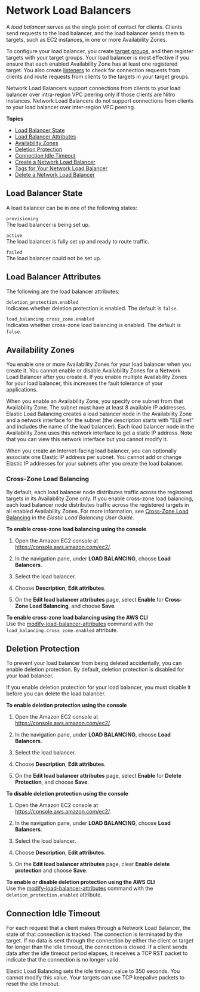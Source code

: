 # Network Load Balancers<a name="network-load-balancers"></a>

A *load balancer* serves as the single point of contact for clients\. Clients send requests to the load balancer, and the load balancer sends them to targets, such as EC2 instances, in one or more Availability Zones\.

To configure your load balancer, you create [target groups](load-balancer-target-groups.md), and then register targets with your target groups\. Your load balancer is most effective if you ensure that each enabled Availability Zone has at least one registered target\. You also create [listeners](load-balancer-listeners.md) to check for connection requests from clients and route requests from clients to the targets in your target groups\.

Network Load Balancers support connections from clients to your load balancer over intra\-region VPC peering only if those clients are Nitro instances\. Network Load Balancers do not support connections from clients to your load balancer over inter\-region VPC peering\.

**Topics**
+ [Load Balancer State](#load-balancer-state)
+ [Load Balancer Attributes](#load-balancer-attributes)
+ [Availability Zones](#availability-zones)
+ [Deletion Protection](#deletion-protection)
+ [Connection Idle Timeout](#connection-idle-timeout)
+ [Create a Network Load Balancer](create-network-load-balancer.md)
+ [Tags for Your Network Load Balancer](load-balancer-tags.md)
+ [Delete a Network Load Balancer](load-balancer-delete.md)

## Load Balancer State<a name="load-balancer-state"></a>

A load balancer can be in one of the following states:

`provisioning`  
The load balancer is being set up\.

`active`  
The load balancer is fully set up and ready to route traffic\.

`failed`  
The load balancer could not be set up\.

## Load Balancer Attributes<a name="load-balancer-attributes"></a>

The following are the load balancer attributes:

`deletion_protection.enabled`  
Indicates whether deletion protection is enabled\. The default is `false`\.

`load_balancing.cross_zone.enabled`  
Indicates whether cross\-zone load balancing is enabled\. The default is `false`\.

## Availability Zones<a name="availability-zones"></a>

You enable one or more Availability Zones for your load balancer when you create it\. You cannot enable or disable Availability Zones for a Network Load Balancer after you create it\. If you enable multiple Availability Zones for your load balancer, this increases the fault tolerance of your applications\.

When you enable an Availability Zone, you specify one subnet from that Availability Zone\. The subnet must have at least 8 available IP addresses\. Elastic Load Balancing creates a load balancer node in the Availability Zone and a network interface for the subnet \(the description starts with "ELB net" and includes the name of the load balancer\)\. Each load balancer node in the Availability Zone uses this network interface to get a static IP address\. Note that you can view this network interface but you cannot modify it\.

When you create an Internet\-facing load balancer, you can optionally associate one Elastic IP address per subnet\. You cannot add or change Elastic IP addresses for your subnets after you create the load balancer\.

### Cross\-Zone Load Balancing<a name="cross-zone-load-balancing"></a>

By default, each load balancer node distributes traffic across the registered targets in its Availability Zone only\. If you enable cross\-zone load balancing, each load balancer node distributes traffic across the registered targets in all enabled Availability Zones\. For more information, see [Cross\-Zone Load Balancing](http://docs.aws.amazon.com/elasticloadbalancing/latest/userguide/how-elastic-load-balancing-works.html#cross-zone-load-balancing) in the *Elastic Load Balancing User Guide*\.

**To enable cross\-zone load balancing using the console**

1. Open the Amazon EC2 console at [https://console\.aws\.amazon\.com/ec2/](https://console.aws.amazon.com/ec2/)\.

1. In the navigation pane, under **LOAD BALANCING**, choose **Load Balancers**\.

1. Select the load balancer\.

1. Choose **Description**, **Edit attributes**\.

1. On the **Edit load balancer attributes** page, select **Enable** for **Cross\-Zone Load Balancing**, and choose **Save**\.

**To enable cross\-zone load balancing using the AWS CLI**  
Use the [modify\-load\-balancer\-attributes](http://docs.aws.amazon.com/cli/latest/reference/elbv2/modify-load-balancer-attributes.html) command with the `load_balancing.cross_zone.enabled` attribute\.

## Deletion Protection<a name="deletion-protection"></a>

To prevent your load balancer from being deleted accidentally, you can enable deletion protection\. By default, deletion protection is disabled for your load balancer\.

If you enable deletion protection for your load balancer, you must disable it before you can delete the load balancer\.

**To enable deletion protection using the console**

1. Open the Amazon EC2 console at [https://console\.aws\.amazon\.com/ec2/](https://console.aws.amazon.com/ec2/)\.

1. In the navigation pane, under **LOAD BALANCING**, choose **Load Balancers**\.

1. Select the load balancer\.

1. Choose **Description**, **Edit attributes**\.

1. On the **Edit load balancer attributes** page, select **Enable** for **Delete Protection**, and choose **Save**\.

**To disable deletion protection using the console**

1. Open the Amazon EC2 console at [https://console\.aws\.amazon\.com/ec2/](https://console.aws.amazon.com/ec2/)\.

1. In the navigation pane, under **LOAD BALANCING**, choose **Load Balancers**\.

1. Select the load balancer\.

1. Choose **Description**, **Edit attributes**\.

1. On the **Edit load balancer attributes** page, clear **Enable delete protection** and choose **Save**\.

**To enable or disable deletion protection using the AWS CLI**  
Use the [modify\-load\-balancer\-attributes](http://docs.aws.amazon.com/cli/latest/reference/elbv2/modify-load-balancer-attributes.html) command with the `deletion_protection.enabled` attribute\.

## Connection Idle Timeout<a name="connection-idle-timeout"></a>

For each request that a client makes through a Network Load Balancer, the state of that connection is tracked\. The connection is terminated by the target\. If no data is sent through the connection by either the client or target for longer than the idle timeout, the connection is closed\. If a client sends data after the idle timeout period elapses, it receives a TCP RST packet to indicate that the connection is no longer valid\.

Elastic Load Balancing sets the idle timeout value to 350 seconds\. You cannot modify this value\. Your targets can use TCP keepalive packets to reset the idle timeout\.